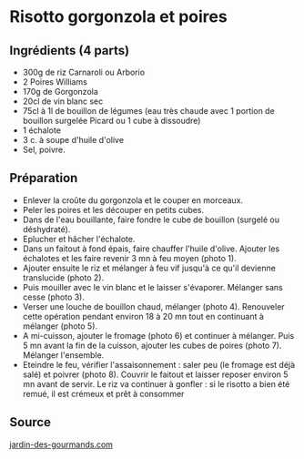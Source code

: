 # Risotto gorgonzola et poires

## Ingrédients (4 parts)

- 300g de riz Carnaroli ou Arborio
- 2 Poires Williams
- 170g de Gorgonzola
- 20cl de vin blanc sec
- 75cl à 1l de bouillon de légumes (eau très chaude avec 1 portion de bouillon surgelée Picard ou 1 cube à dissoudre)
- 1 échalote
- 3 c. à soupe d'huile d'olive
- Sel, poivre.

## Préparation

- Enlever la croûte du gorgonzola et le couper en morceaux.
- Peler les poires et les découper en petits cubes.
- Dans de l'eau bouillante, faire fondre le cube de bouillon (surgelé ou déshydraté).
- Eplucher et hâcher l'échalote.
- Dans un faitout à fond épais, faire chauffer l'huile d'olive. Ajouter les échalotes et les faire revenir 3 mn à feu moyen (photo 1).
- Ajouter ensuite le riz et mélanger à feu vif jusqu'à ce qu'il devienne translucide (photo 2).
- Puis mouiller avec le vin blanc et le laisser s'évaporer. Mélanger sans cesse (photo 3).
- Verser une louche de bouillon chaud, mélanger (photo 4). Renouveler cette opération pendant environ 18 à 20 mn tout en continuant à mélanger (photo 5).
- A mi-cuisson, ajouter le fromage (photo 6) et continuer à mélanger. Puis 5 mn avant la fin de la cuisson, ajouter les cubes de poires (photo 7). Mélanger l'ensemble.
- Eteindre le feu, vérifier l'assaisonnement : saler peu (le fromage est déjà salé) et poivrer (photo 8). Couvrir le faitout et laisser reposer environ 5 mn avant de servir. Le riz va continuer à gonfler : si le risotto a bien été remué, il est crémeux et prêt à consommer

## Source

[jardin-des-gourmands.com](http://www.jardin-des-gourmands.com/sales/risotto-au-gorgonzola-et-poires-8040.html)
